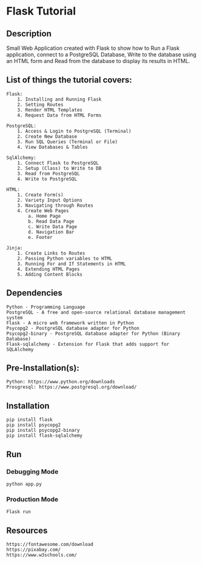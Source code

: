 # Flask Tutorial
## Description
Small Web Application created with Flask to show how to Run a Flask application, connect to a PostgreSQL Database, Write to the database using an HTML form and Read from the database to display its results in HTML.

## List of things the tutorial covers:
    Flask:
        1. Installing and Running Flask
        2. Setting Routes
        3. Render HTML Templates
        4. Request Data from HTML Forms
    
    PostgreSQL:
        1. Access & Login to PostgreSQL (Terminal)
        2. Create New Database
        3. Run SQL Queries (Terminal or File)
        4. View Databases & Tables 
    
    SqlAlchemy:
        1. Connect Flask to PostgreSQL
        2. Setup (Class) to Write to DB
        3. Read from PostgreSQL
        4. Write to PostgreSQL

    HTML: 
        1. Create Form(s)
        2. Variety Input Options
        3. Navigating through Routes
        4. Create Web Pages
            a. Home Page
            b. Read Data Page
            c. Write Data Page
            d. Navigation Bar
            e. Footer
            
    Jinja:
        1. Create Links to Routes
        2. Passing Python variables to HTML
        3. Running For and If Statements in HTML
        4. Extending HTML Pages 
        5. Adding Content Blocks

## Dependencies
    Python - Programming Language
    PostgreSQL - A free and open-source relational database management system
    Flask - A micro web framework written in Python
    Psycopg2 - PostgreSQL database adapter for Python
    Psycopg2-binary - PostgreSQL database adapter for Python (Binary Database)
    Flask-sqlalchemy - Extension for Flask that adds support for SQLAlchemy

## Pre-Installation(s):
    Python: https://www.python.org/downloads
    Prosgresql: https://www.postgresql.org/download/

## Installation

    pip install flask
    pip install psycopg2
    pip install psycopg2-binary
    pip install flask-sqlalchemy

## Run

### Debugging Mode
    python app.py

### Production Mode
    Flask run

## Resources
    https://fontawesome.com/download
    https://pixabay.com/
    https://www.w3schools.com/
